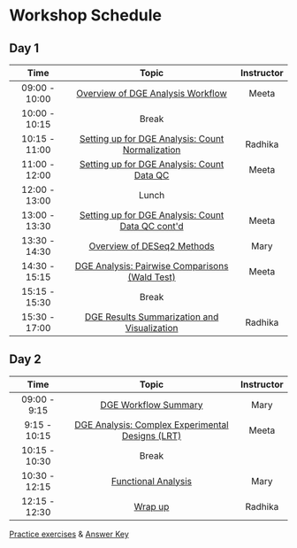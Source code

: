 # Workshop Schedule

## Day 1

| Time            |  Topic  | Instructor |
|:------------------------:|:------------------------------------------------:|:--------:|
|09:00 - 10:00 | [Overview of DGE Analysis Workflow](https://hbctraining.github.io/DGE_workshop/lessons/01_DGE_setup_and_overview.html) | Meeta |
|10:00 - 10:15 | Break | |
|10:15 - 11:00 | [Setting up for DGE Analysis: Count Normalization](https://hbctraining.github.io/DGE_workshop/lessons/02_DGE_count_normalization.html) | Radhika |
|11:00 - 12:00 | [Setting up for DGE Analysis: Count Data QC](https://hbctraining.github.io/DGE_workshop/lessons/03_DGE_QC_analysis.html) | Meeta |
|12:00 - 13:00 | Lunch | |
|13:00 - 13:30 | [Setting up for DGE Analysis: Count Data QC cont'd](https://hbctraining.github.io/DGE_workshop/lessons/03_DGE_QC_analysis.html#mov10-quality-assessment-and-exploratory-analysis-using-deseq2) | Meeta |
|13:30 - 14:30 | [Overview of DESeq2 Methods](https://hbctraining.github.io/DGE_workshop/lessons/04_DGE_DESeq2_analysis.html) | Mary |
|14:30 - 15:15 | [DGE Analysis: Pairwise Comparisons (Wald Test)](https://hbctraining.github.io/DGE_workshop/lessons/05_DGE_DESeq2_analysis2.html) | Meeta |
|15:15 - 15:30 | Break | |
|15:30 - 17:00 | [DGE Results Summarization and Visualization](https://hbctraining.github.io/DGE_workshop/lessons/06_DGE_visualizing_results.html) | Radhika |

## Day 2

| Time            |  Topic  | Instructor |
|:------------------------:|:------------------------------------------------:|:--------:|
|09:00 - 9:15 | [DGE Workflow Summary](https://hbctraining.github.io/DGE_workshop/lessons/07_DGE_summarizing_workflow.html) | Mary |
|9:15 - 10:15 | [DGE Analysis: Complex Experimental Designs (LRT)](https://hbctraining.github.io/DGE_workshop/lessons/08_DGE_LRT.html) | Meeta|
|10:15 - 10:30 | Break | |
|10:30 - 12:15 | [Functional Analysis](https://hbctraining.github.io/DGE_workshop/lessons/10_functional_analysis.html) | Mary |
|12:15 - 12:30|[Wrap up](https://hbctraining.github.io/Intro-to-R-with-DGE/lectures/Workshop_wrapup.pdf) | Radhika|


[Practice exercises](https://hbctraining.github.io/DGE_workshop/exercises/DGE_analysis_exercises.html) & [Answer Key](https://hbctraining.github.io/DGE_workshop/exercises/DGE_analysis_exercises%20answer_key.html)
